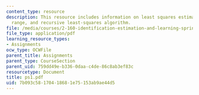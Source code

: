 ```yaml
---
content_type: resource
description: This resource includes information on least squares estimation, calibration
  range, and recursive least-squares algorithm.
file: /media/courses/2-160-identification-estimation-and-learning-spring-2006/7b093c58170418681e75153ab9ae44d5_ps1.pdf
file_type: application/pdf
learning_resource_types:
- Assignments
ocw_type: OCWFile
parent_title: Assignments
parent_type: CourseSection
parent_uid: 759dd49e-b336-0daa-c4de-86c8ab3ef83c
resourcetype: Document
title: ps1.pdf
uid: 7b093c58-1704-1868-1e75-153ab9ae44d5
---
```

